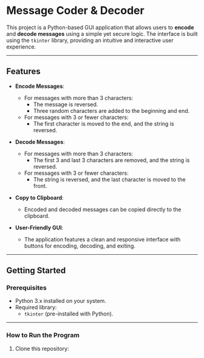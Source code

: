 # Message Coder & Decoder

This project is a Python-based GUI application that allows users to **encode** and **decode messages** using a simple yet secure logic. The interface is built using the `tkinter` library, providing an intuitive and interactive user experience.

---

## Features
- **Encode Messages**:
  - For messages with more than 3 characters:
    - The message is reversed.
    - Three random characters are added to the beginning and end.
  - For messages with 3 or fewer characters:
    - The first character is moved to the end, and the string is reversed.

- **Decode Messages**:
  - For messages with more than 3 characters:
    - The first 3 and last 3 characters are removed, and the string is reversed.
  - For messages with 3 or fewer characters:
    - The string is reversed, and the last character is moved to the front.

- **Copy to Clipboard**:
  - Encoded and decoded messages can be copied directly to the clipboard.

- **User-Friendly GUI**:
  - The application features a clean and responsive interface with buttons for encoding, decoding, and exiting.

---

## Getting Started

### Prerequisites
- Python 3.x installed on your system.
- Required library:
  - `tkinter` (pre-installed with Python).

---

### How to Run the Program
1. Clone this repository:
   ```bash
 
